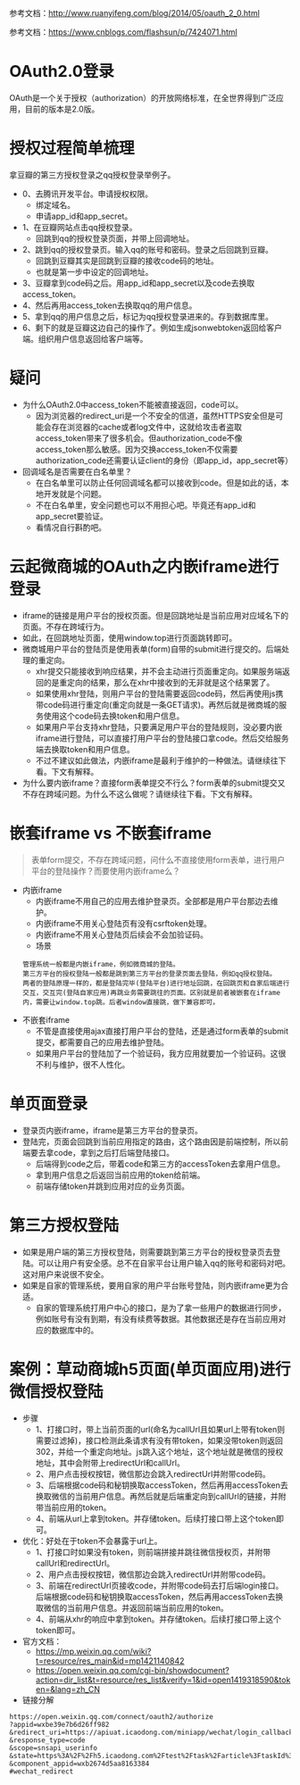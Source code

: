 参考文档：http://www.ruanyifeng.com/blog/2014/05/oauth_2_0.html

参考文档：https://www.cnblogs.com/flashsun/p/7424071.html

# OAuth2.0登录
OAuth是一个关于授权（authorization）的开放网络标准，在全世界得到广泛应用，目前的版本是2.0版。

# 授权过程简单梳理
拿豆瓣的第三方授权登录之qq授权登录举例子。
* 0、去腾讯开发平台。申请授权权限。
    - 绑定域名。
    - 申请app_id和app_secret。
* 1、在豆瓣网站点击qq授权登录。
    - 回跳到qq的授权登录页面，并带上回调地址。
* 2、跳到qq的授权登录页。输入qq的账号和密码。登录之后回跳到豆瓣。
    - 回跳到豆瓣其实是回跳到豆瓣的接收code码的地址。
    - 也就是第一步中设定的回调地址。
* 3、豆瓣拿到code码之后。用app_id和app_secret以及code去换取access_token。
* 4、然后再用access_token去换取qq的用户信息。
* 5、拿到qq的用户信息之后，标记为qq授权登录进来的。存到数据库里。
* 6、剩下的就是豆瓣这边自己的操作了。例如生成jsonwebtoken返回给客户端。组织用户信息返回给客户端等。

# 疑问
* 为什么OAuth2.0中access_token不能被直接返回，code可以。
    - 因为浏览器的redirect_uri是一个不安全的信道，虽然HTTPS安全但是可能会存在浏览器的cache或者log文件中，这就给攻击者盗取access_token带来了很多机会。但authorization_code不像access_token那么敏感。因为交换access_token不仅需要authorization_code还需要认证client的身份（即app_id，app_secret等）
* 回调域名是否需要在白名单里？
    - 在白名单里可以防止任何回调域名都可以接收到code。但是如此的话，本地开发就是个问题。
    - 不在白名单里，安全问题也可以不用担心吧。毕竟还有app_id和app_secret要验证。
    - 看情况自行斟酌吧。
    
# 云起微商城的OAuth之内嵌iframe进行登录
* iframe的链接是用户平台的授权页面。但是回跳地址是当前应用对应域名下的页面。不存在跨域行为。
* 如此，在回跳地址页面，使用window.top进行页面跳转即可。
* 微商城用户平台的登陆页是使用表单(form)自带的submit进行提交的。后端处理的重定向。
    - xhr提交只能接收到响应结果，并不会主动进行页面重定向。如果服务端返回的是重定向的结果，那么在xhr中接收到的无非就是这个结果罢了。
    - 如果使用xhr登陆，则用户平台的登陆需要返回code码，然后再使用js携带code码进行重定向(重定向就是一条GET请求)。再然后就是微商城的服务使用这个code码去换token和用户信息。
    - 如果用户平台支持xhr登陆，只要满足用户平台的登陆规则，没必要内嵌iframe进行登陆，可以直接打用户平台的登陆接口拿code。然后交给服务端去换取token和用户信息。
    - 不过不建议如此做法，内嵌iframe是最利于维护的一种做法。请继续往下看。下文有解释。
* 为什么要内嵌iframe？直接form表单提交不行么？form表单的submit提交又不存在跨域问题。为什么不这么做呢？请继续往下看。下文有解释。

# 嵌套iframe vs 不嵌套iframe
> 表单form提交，不存在跨域问题，问什么不直接使用form表单，进行用户平台的登陆操作？而要使用内嵌iframe么？
* 内嵌iframe
    - 内嵌iframe不用自己的应用去维护登录页。全部都是用户平台那边去维护。
    - 内嵌iframe不用关心登陆页有没有csrftoken处理。
    - 内嵌iframe不用关心登陆页后续会不会加验证码。
    - 场景
    ```
    管理系统一般都是内嵌iframe，例如微商城的登陆。
    第三方平台的授权登陆一般都是跳到第三方平台的登录页面去登陆，例如qq授权登陆。
    两者的登陆原理一样的，都是登陆完毕(登陆平台)进行地址回跳，在回跳页和自家后端进行交互，交互完(登陆自家应用)再跳业务需要跳往的页面。区别就是前者被嵌套在iframe内，需要让window.top跳。后者window直接跳，做下兼容即可。
    ```
* 不嵌套iframe
    - 不管是直接使用ajax直接打用户平台的登陆，还是通过form表单的submit提交，都需要自己的应用去维护登陆。
    - 如果用户平台的登陆加了一个验证码，我方应用就要加一个验证码。这很不利与维护，很不人性化。

# 单页面登录
* 登录页内嵌iframe，iframe是第三方平台的登录页。
* 登陆完，页面会回跳到当前应用指定的路由，这个路由因是前端控制，所以前端要去拿code，拿到之后打后端登陆接口。
    - 后端得到code之后，带着code和第三方的accessToken去拿用户信息。
    - 拿到用户信息之后返回当前应用的token给前端。
    - 前端存储token并跳到应用对应的业务页面。

# 第三方授权登陆
* 如果是用户端的第三方授权登陆，则需要跳到第三方平台的授权登录页去登陆。可以让用户有安全感。总不在自家平台让用户输入qq的账号和密码对吧。这对用户来说很不安全。
* 如果是自家的管理系统，要用自家的用户平台账号登陆，则内嵌iframe更为合适。
    - 自家的管理系统打用户中心的接口，是为了拿一些用户的数据进行同步，例如账号有没有到期，有没有续费等数据。其他数据还是存在当前应用对应的数据库中的。

# 案例：草动商城h5页面(单页面应用)进行微信授权登陆
* 步骤
    - 1、打接口时，带上当前页面的url(命名为callUrl且如果url上带有token则需要过滤掉)，接口检测此条请求有没有带token，如果没带token则返回302，并给一个重定向地址。js跳入这个地址，这个地址就是微信的授权地址，其中会附带上redirectUrl和callUrl。
    - 2、用户点击授权按钮，微信那边会跳入redirectUrl并附带code码。
    - 3、后端根据code码和秘钥换取accessToken，然后再用accessToken去换取微信的当前用户信息。再然后就是后端重定向到callUrl的链接，并附带当前应用的token。
    - 4、前端从url上拿到token。并存储token。后续打接口带上这个token即可。
* 优化：好处在于token不会暴露于url上。
    - 1、打接口时如果没有token，则前端拼接并跳往微信授权页，并附带callUrl和redirectUrl。
    - 2、用户点击授权按钮，微信那边会跳入redirectUrl并附带code码。
    - 3、前端在redirectUrl页接收code，并附带code码去打后端login接口。后端根据code码和秘钥换取accessToken，然后再用accessToken去换取微信的当前用户信息。并返回前端当前应用的token。
    - 4、前端从xhr的响应中拿到token。并存储token。后续打接口带上这个token即可。
* 官方文档：
    - https://mp.weixin.qq.com/wiki?t=resource/res_main&id=mp1421140842
    - https://open.weixin.qq.com/cgi-bin/showdocument?action=dir_list&t=resource/res_list&verify=1&id=open1419318590&token=&lang=zh_CN
* 链接分解
```
https://open.weixin.qq.com/connect/oauth2/authorize
?appid=wxbe39e7b6d26ff982
&redirect_uri=https://apiuat.icaodong.com/miniapp/wechat/login_callback
&response_type=code
&scope=snsapi_userinfo
&state=https%3A%2F%2Fh5.icaodong.com%2Ftest%2Ftask%2Farticle%3FtaskId%3D252%26ruleId%3D327%26step%3D4%26userId%3D8%26empId%3D31580
&component_appid=wxb2674d5aa8163384
#wechat_redirect
```
